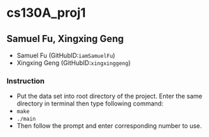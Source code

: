 # cs130A_proj1

## Samuel Fu, Xingxing Geng
- Samuel Fu (GitHubID:`iamSamuelFu`)
- Xingxing Geng (GitHubID:`xingxinggeng`)

### Instruction
* Put the data set into root directory of the project. Enter the same directory in terminal then type following command:
* `make`
* `./main`
* Then follow the prompt and enter corresponding number to use.
